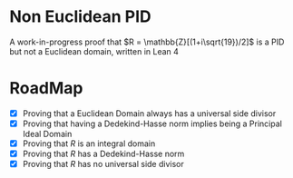 # Non Euclidean PID

A work-in-progress proof that $R = \mathbb{Z}[(1+i\sqrt{19})/2]$ is a PID but not a Euclidean domain, written in Lean 4

# RoadMap

- [X] Proving that a Euclidean Domain always has a universal side divisor
- [X] Proving that having a Dedekind-Hasse norm implies being a Principal Ideal Domain
- [X] Proving that $R$ is an integral domain
- [X] Proving that $R$ has a  Dedekind-Hasse norm
- [X] Proving that $R$ has no universal side divisor
